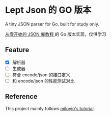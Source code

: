 # Lept Json 的 GO 版本

A tiny JSON parser for Go, built for study only.

[从零开始的 JSON 库教程
](https://github.com/miloyip/json-tutorial) 的 Go 版本实现，仅供学习

## Feature

- [x] 解析器
- [ ] 生成器
- [ ] 符合 encode/json 的接口定义
- [ ] 和 encode/json 的性能测试对比

## Reference

This project mainly follows [miloyip's tutorial](https://github.com/miloyip/json-tutorial).


